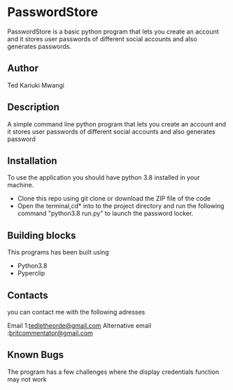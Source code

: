 # PasswordStore

PasswordStore is a basic python program that lets you create an account and it stores user passwords of different social accounts and also generates passwords.

## Author
Ted Kariuki Mwangi

## Description
A simple command line python program that lets you create an account and it stores user passwords of different social accounts and also generates password

## Installation
To use the application you should have python 3.8 installed in your machine.

- Clone this repo using git clone or download the ZIP file of the code
- Open the terminal,cd* into to the project directory and run the following command "python3.8 run.py" to launch the password locker.

## Building blocks
This programs has been built using
- Python3.8
- Pyperclip

## Contacts
 you can contact me with the following adresses 
 
 Email 1:tedletheorde@gmail.com
 Alternative email :britcommentator@gmail.com

## Known Bugs
The program has a few challenges where the display credentials function may not work
